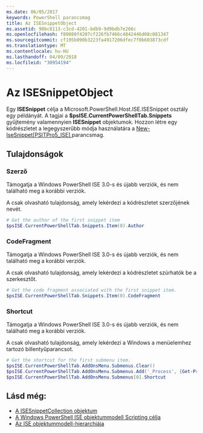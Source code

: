 ```yaml
---
ms.date: 06/05/2017
keywords: PowerShell parancsmag
title: Az ISESnippetObject
ms.assetid: 98bc8113-c3cd-4201-bdb9-9d9bdb7e266c
ms.openlocfilehash: f80080f4207cf226fb7466c4842446d08c081347
ms.sourcegitcommit: cf195b090b3223fa4917206dfec7f0b603873cdf
ms.translationtype: MT
ms.contentlocale: hu-HU
ms.lasthandoff: 04/09/2018
ms.locfileid: "30954194"
---
```

# <a name="the-isesnippetobject"></a>Az ISESnippetObject

Egy **ISESnippet** célja a Microsoft.PowerShell.Host.ISE.ISESnippet osztály egy példányát. A tagjai a **$psISE.CurrentPowerShellTab.Snippets** gyűjtemény valamennyien **ISESnippet** objektumok. Hozzon létre egy kódrészletet a legegyszerűbb módja használatára a [New-IseSnippet&#91;PSITPro5_ISE&#93; ](https://technet.microsoft.com/library/0a6339a3-2683-4a8e-8929-90ad9a95c3e0) parancsmag.

## <a name="properties"></a>Tulajdonságok

### <a name="author"></a>Szerző

Támogatja a Windows PowerShell ISE 3.0-s és újabb verziók, és nem található meg a korábbi verziók.

A csak olvasható tulajdonság, amely lekérdezi a kódrészletet szerzőjének nevét.

```powershell
# Get the author of the first snippet item
$psISE.CurrentPowerShellTab.Snippets.Item(0).Author
```

### <a name="codefragment"></a>CodeFragment

Támogatja a Windows PowerShell ISE 3.0-s és újabb verziók, és nem található meg a korábbi verziók.

A csak olvasható tulajdonság, amely lekérdezi a kódrészletet szúrhatók be a szerkesztőt.

```powershell
# Get the code fragment associated with the first snippet item.
$psISE.CurrentPowerShellTab.Snippets.Item(0).CodeFragment
```

### <a name="shortcut"></a>Shortcut

Támogatja a Windows PowerShell ISE 3.0-s és újabb verziók, és nem található meg a korábbi verziók.

A csak olvasható tulajdonság, amely lekérdezi a Windows a menüelemhez tartozó billentyűparancsot.

```powershell
# Get the shortcut for the first submenu item.
$psISE.CurrentPowerShellTab.AddOnsMenu.Submenus.Clear()
$psISE.CurrentPowerShellTab.AddOnsMenu.Submenus.Add('_Process', {Get-Process}, 'Alt+P')
$psISE.CurrentPowerShellTab.AddOnsMenu.Submenus[0].Shortcut
```

## <a name="see-also"></a>Lásd még:

- [A ISESnippetCollection objektum](The-ISESnippetCollection-Object.md)
- [A Windows PowerShell ISE objektummodell Scripting célja](purpose-of-the-windows-powershell-ise-scripting-object-model.md)
- [Az ISE objektummodell-hierarchiája](The-ISE-Object-Model-Hierarchy.md)